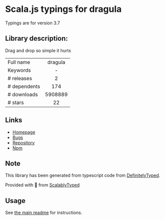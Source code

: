 
# Scala.js typings for dragula

Typings are for version 3.7

## Library description:
Drag and drop so simple it hurts

|                    |                 |
| ------------------ | :-------------: |
| Full name          | dragula |
| Keywords           | - |
| # releases         | 2 |
| # dependents       | 174 |
| # downloads        | 5908889 |
| # stars            | 22 |

## Links
- [Homepage](https://github.com/bevacqua/dragula)
- [Bugs](https://github.com/bevacqua/dragula/issues)
- [Repository](https://github.com/bevacqua/dragula)
- [Npm](https://www.npmjs.com/package/dragula)
    


## Note
This library has been generated from typescript code from [DefinitelyTyped](https://definitelytyped.org).

Provided with :purple_heart: from [ScalablyTyped](https://github.com/oyvindberg/ScalablyTyped)

## Usage
See [the main readme](../../readme.md) for instructions.


